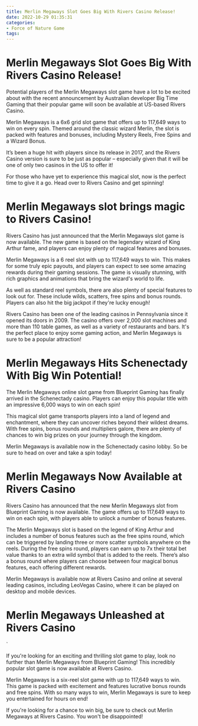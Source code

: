 ```yaml
---
title: Merlin Megaways Slot Goes Big With Rivers Casino Release!
date: 2022-10-29 01:35:31
categories:
- Force of Nature Game
tags:
---
```



#  Merlin Megaways Slot Goes Big With Rivers Casino Release!

Potential players of the Merlin Megaways slot game have a lot to be excited about with the recent announcement by Australian developer Big Time Gaming that their popular game will soon be available at US-based Rivers Casino.

Merlin Megaways is a 6x6 grid slot game that offers up to 117,649 ways to win on every spin. Themed around the classic wizard Merlin, the slot is packed with features and bonuses, including Mystery Reels, Free Spins and a Wizard Bonus.

It’s been a huge hit with players since its release in 2017, and the Rivers Casino version is sure to be just as popular – especially given that it will be one of only two casinos in the US to offer it!

For those who have yet to experience this magical slot, now is the perfect time to give it a go. Head over to Rivers Casino and get spinning!

#  Merlin Megaways slot brings magic to Rivers Casino!

Rivers Casino has just announced that the Merlin Megaways slot game is now available. The new game is based on the legendary wizard of King Arthur fame, and players can enjoy plenty of magical features and bonuses.

Merlin Megaways is a 6 reel slot with up to 117,649 ways to win. This makes for some truly epic payouts, and players can expect to see some amazing rewards during their gaming sessions. The game is visually stunning, with rich graphics and animations that bring the wizard's world to life.

As well as standard reel symbols, there are also plenty of special features to look out for. These include wilds, scatters, free spins and bonus rounds. Players can also hit the big jackpot if they're lucky enough!

Rivers Casino has been one of the leading casinos in Pennsylvania since it opened its doors in 2009. The casino offers over 2,000 slot machines and more than 110 table games, as well as a variety of restaurants and bars. It's the perfect place to enjoy some gaming action, and Merlin Megaways is sure to be a popular attraction!

#  Merlin Megaways Hits Schenectady With Big Win Potential!

The Merlin Megaways online slot game from Blueprint Gaming has finally arrived in the Schenectady casino. Players can enjoy this popular title with an impressive 6,000 ways to win on each spin!

This magical slot game transports players into a land of legend and enchantment, where they can uncover riches beyond their wildest dreams. With free spins, bonus rounds and multipliers galore, there are plenty of chances to win big prizes on your journey through the kingdom.

Merlin Megaways is available now in the Schenectady casino lobby. So be sure to head on over and take a spin today!

#  Merlin Megaways Now Available at Rivers Casino

Rivers Casino has announced that the new Merlin Megaways slot from Blueprint Gaming is now available. The game offers up to 117,649 ways to win on each spin, with players able to unlock a number of bonus features.

The Merlin Megaways slot is based on the legend of King Arthur and includes a number of bonus features such as the free spins round, which can be triggered by landing three or more scatter symbols anywhere on the reels. During the free spins round, players can earn up to 7x their total bet value thanks to an extra wild symbol that is added to the reels. There’s also a bonus round where players can choose between four magical bonus features, each offering different rewards.

Merlin Megaways is available now at Rivers Casino and online at several leading casinos, including LeoVegas Casino, where it can be played on desktop and mobile devices.

#  Merlin Megaways Unleashed at Rivers Casino

`

If you're looking for an exciting and thrilling slot game to play, look no further than Merlin Megaways from Blueprint Gaming! This incredibly popular slot game is now available at Rivers Casino.

Merlin Megaways is a six-reel slot game with up to 117,649 ways to win. This game is packed with excitement and features lucrative bonus rounds and free spins. With so many ways to win, Merlin Megaways is sure to keep you entertained for hours on end!

If you're looking for a chance to win big, be sure to check out Merlin Megaways at Rivers Casino. You won't be disappointed!